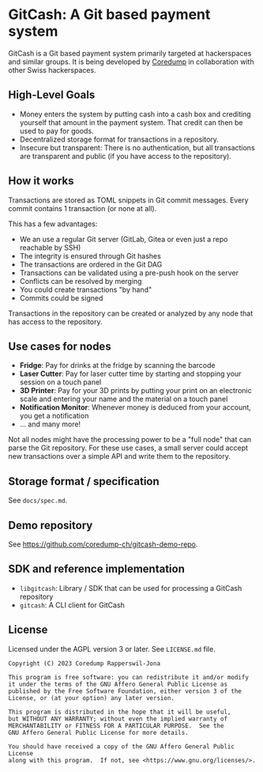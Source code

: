 # GitCash: A Git based payment system

GitCash is a Git based payment system primarily targeted at hackerspaces and
similar groups. It is being developed by [Coredump](https://www.coredump.ch/) in
collaboration with other Swiss hackerspaces.

## High-Level Goals

- Money enters the system by putting cash into a cash box and crediting
  yourself that amount in the payment system. That credit can then be used to
  pay for goods.
- Decentralized storage format for transactions in a repository.
- Insecure but transparent: There is no authentication, but all transactions
  are transparent and public (if you have access to the repository).

## How it works

Transactions are stored as TOML snippets in Git commit messages. Every commit
contains 1 transaction (or none at all).

This has a few advantages:

- We an use a regular Git server (GitLab, Gitea or even just a repo reachable
  by SSH)
- The integrity is ensured through Git hashes
- The transactions are ordered in the Git DAG
- Transactions can be validated using a pre-push hook on the server
- Conflicts can be resolved by merging
- You could create transactions "by hand"
- Commits could be signed

Transactions in the repository can be created or analyzed by any node that has
access to the repository.

## Use cases for nodes

- **Fridge**: Pay for drinks at the fridge by scanning the barcode
- **Laser Cutter**: Pay for laser cutter time by starting and stopping your
  session on a touch panel
- **3D Printer**: Pay for your 3D prints by putting your print on an electronic
  scale and entering your name and the material on a touch panel
- **Notification Monitor**: Whenever money is deduced from your account, you
  get a notification
- ... and many more!

Not all nodes might have the processing power to be a "full node" that can
parse the Git repository. For these use cases, a small server could accept new
transactions over a simple API and write them to the repository.

## Storage format / specification

See `docs/spec.md`.

## Demo repository

See <https://github.com/coredump-ch/gitcash-demo-repo>.

## SDK and reference implementation

- `libgitcash`: Library / SDK that can be used for processing a GitCash
  repository
- `gitcash`: A CLI client for GitCash

## License

Licensed under the AGPL version 3 or later. See `LICENSE.md` file.

    Copyright (C) 2023 Coredump Rapperswil-Jona

    This program is free software: you can redistribute it and/or modify
    it under the terms of the GNU Affero General Public License as
    published by the Free Software Foundation, either version 3 of the
    License, or (at your option) any later version.

    This program is distributed in the hope that it will be useful,
    but WITHOUT ANY WARRANTY; without even the implied warranty of
    MERCHANTABILITY or FITNESS FOR A PARTICULAR PURPOSE.  See the
    GNU Affero General Public License for more details.

    You should have received a copy of the GNU Affero General Public License
    along with this program.  If not, see <https://www.gnu.org/licenses/>.
